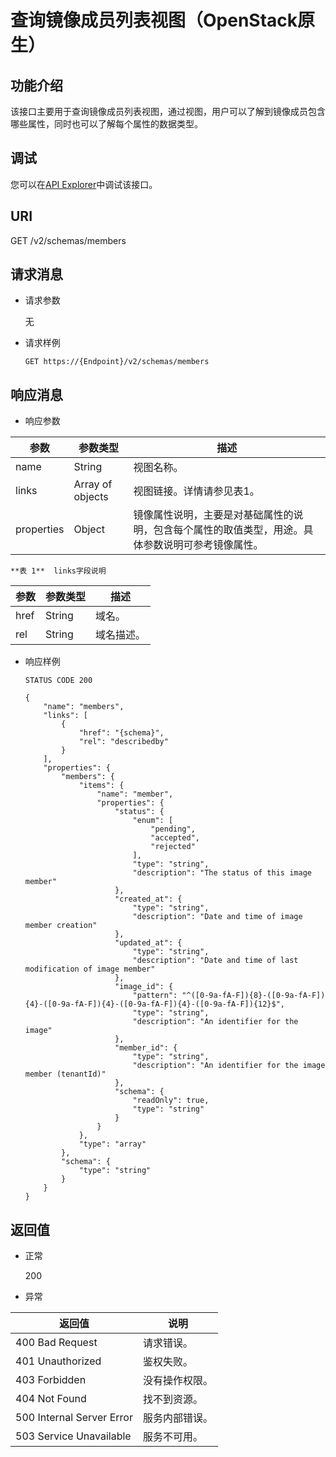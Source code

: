 # 查询镜像成员列表视图（OpenStack原生）<a name="ims_03_0718"></a>

## 功能介绍<a name="section16441043104828"></a>

该接口主要用于查询镜像成员列表视图，通过视图，用户可以了解到镜像成员包含哪些属性，同时也可以了解每个属性的数据类型。

## 调试<a name="section44686511322"></a>

您可以在[API Explorer](https://apiexplorer.developer.huaweicloud.com/apiexplorer/doc?locale=zh-cn&consoleCurrentProductId=ims&consoleCurrentProductshort=&product=IMS&api=GlanceListImageMemberSchemas)中调试该接口。

## URI<a name="section40142579104828"></a>

GET /v2/schemas/members

## 请求消息<a name="section40279828104828"></a>

-   请求参数

    无

-   请求样例

    ```
    GET https://{Endpoint}/v2/schemas/members
    ```


## 响应消息<a name="section1248471104828"></a>

-   响应参数

|参数|参数类型|描述|
|--|--|--|
|name|String|视图名称。|
|links|Array of objects|视图链接。详情请参见表1。|
|properties|Object|镜像属性说明，主要是对基础属性的说明，包含每个属性的取值类型，用途。具体参数说明可参考镜像属性。|


    **表 1**  links字段说明

|参数|参数类型|描述|
|--|--|--|
|href|String|域名。|
|rel|String|域名描述。|


-   响应样例

    ```
    STATUS CODE 200
    ```

    ```
    {
        "name": "members",
        "links": [
            {
                "href": "{schema}",
                "rel": "describedby"
            }
        ],
        "properties": {
            "members": {
                "items": {
                    "name": "member",
                    "properties": {
                        "status": {
                            "enum": [
                                "pending",
                                "accepted",
                                "rejected"
                            ],
                            "type": "string",
                            "description": "The status of this image member"
                        },
                        "created_at": {
                            "type": "string",
                            "description": "Date and time of image member creation"
                        },
                        "updated_at": {
                            "type": "string",
                            "description": "Date and time of last modification of image member"
                        },
                        "image_id": {
                            "pattern": "^([0-9a-fA-F]){8}-([0-9a-fA-F]){4}-([0-9a-fA-F]){4}-([0-9a-fA-F]){4}-([0-9a-fA-F]){12}$",
                            "type": "string",
                            "description": "An identifier for the image"
                        },
                        "member_id": {
                            "type": "string",
                            "description": "An identifier for the image member (tenantId)"
                        },
                        "schema": {
                            "readOnly": true,
                            "type": "string"
                        }
                    }
                },
                "type": "array"
            },
            "schema": {
                "type": "string"
            }
        }
    }
    ```


## 返回值<a name="section57883339104828"></a>

-   正常

    200

-   异常

|返回值|说明|
|--|--|
|400 Bad Request|请求错误。|
|401 Unauthorized|鉴权失败。|
|403 Forbidden|没有操作权限。|
|404 Not Found|找不到资源。|
|500 Internal Server Error|服务内部错误。|
|503 Service Unavailable|服务不可用。|



